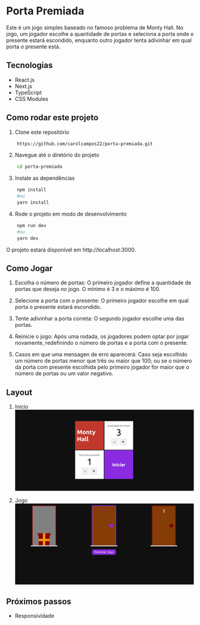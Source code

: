 # Porta Premiada
Este é um jogo simples baseado no famoso problema de Monty Hall. No jogo, um jogador escolhe a quantidade de portas e seleciona a porta onde o presente estará escondido, enquanto outro jogador tenta adivinhar em qual porta o presente está.

## Tecnologias
- React.js
- Next.js
- TypeScript
- CSS Modules

## Como rodar este projeto
1. Clone este repositório

```bash
    https://github.com/carolcampos22/porta-premiada.git
```
2. Navegue até o diretório do projeto
```bash
    cd porta-premiada
```
3. Instale as dependências

```bash
    npm install
    #ou
    yarn install

```
4. Rode o projeto em modo de desenvolvimento

```bash
    npm run dev
    #ou
    yarn dev
```
O projeto estará disponível em http://localhost:3000.

## Como Jogar
1. Escolha o número de portas: O primeiro jogador define a quantidade de portas que deseja no jogo. O mínimo é 3 e o máximo é 100.

2. Selecione a porta com o presente: O primeiro jogador escolhe em qual porta o presente estará escondido. 

3. Tente adivinhar a porta correta: O segundo jogador escolhe uma das portas. 

4. Reinicie o jogo: Após uma rodada, os jogadores podem optar por jogar novamente, redefinindo o número de portas e a porta com o presente.

5. Casos em que uma mensagen de erro aparecerá: Caso seja escolhido um número de portas menor que três ou maior que 100; ou se o número da porta com presente escolhida pelo primeiro jogador for maior que o número de portas ou um valor negativo.

## Layout
1. Início
![](./assets/inicio.png)

2. Jogo
![](./assets/jogo.png)

## Próximos passos
- Responsividade

